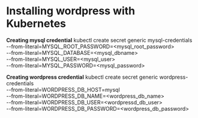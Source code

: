 # Installing wordpress with Kubernetes

**Creating mysql credential**
kubectl create secret generic mysql-credentials \
--from-literal=MYSQL_ROOT_PASSWORD=<mysql_root_password> \
--from-literal=MYSQL_DATABASE=<mysql_dbname> \
--from-literal=MYSQL_USER=<mysql_user> \
--from-literal=MYSQL_PASSWORD=<mysql_password>

**Creating wordpress credential**
kubectl create secret generic wordpress-credentials \
--from-literal=WORDPRESS_DB_HOST=mysql \
--from-literal=WORDPRESS_DB_NAME=<wordpress_db_name> \
--from-literal=WORDPRESS_DB_USER=<wordpressd_db_user> \
--from-literal=WORDPRESS_DB_PASSWORD=<wordpress_db_password>
